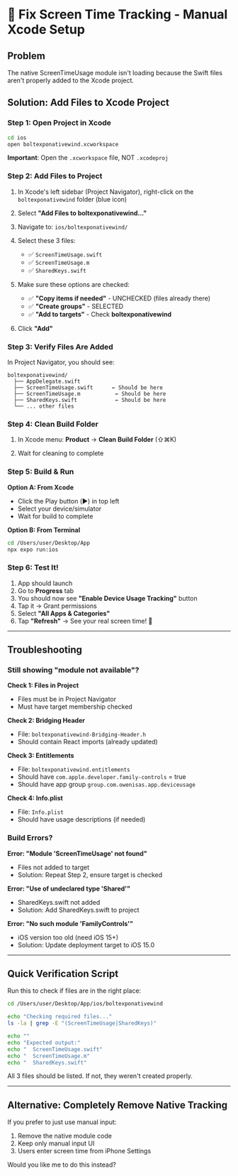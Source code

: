 # 🔧 Fix Screen Time Tracking - Manual Xcode Setup

## Problem
The native ScreenTimeUsage module isn't loading because the Swift files aren't properly added to the Xcode project.

## Solution: Add Files to Xcode Project

### Step 1: Open Project in Xcode
```bash
cd ios
open boltexponativewind.xcworkspace
```
**Important**: Open the `.xcworkspace` file, NOT `.xcodeproj`

### Step 2: Add Files to Project

1. In Xcode's left sidebar (Project Navigator), right-click on the `boltexponativewind` folder (blue icon)

2. Select **"Add Files to boltexponativewind..."**

3. Navigate to: `ios/boltexponativewind/`

4. Select these 3 files:
   - ✅ `ScreenTimeUsage.swift`
   - ✅ `ScreenTimeUsage.m`
   - ✅ `SharedKeys.swift`

5. Make sure these options are checked:
   - ✅ **"Copy items if needed"** - UNCHECKED (files already there)
   - ✅ **"Create groups"** - SELECTED
   - ✅ **"Add to targets"** - Check **boltexponativewind**

6. Click **"Add"**

### Step 3: Verify Files Are Added

In Project Navigator, you should see:
```
boltexponativewind/
  ├── AppDelegate.swift
  ├── ScreenTimeUsage.swift      ← Should be here
  ├── ScreenTimeUsage.m           ← Should be here  
  ├── SharedKeys.swift            ← Should be here
  └── ... other files
```

### Step 4: Clean Build Folder

1. In Xcode menu: **Product** → **Clean Build Folder** (⇧⌘K)

2. Wait for cleaning to complete

### Step 5: Build & Run

**Option A: From Xcode**
- Click the Play button (▶️) in top left
- Select your device/simulator
- Wait for build to complete

**Option B: From Terminal**
```bash
cd /Users/user/Desktop/App
npx expo run:ios
```

### Step 6: Test It!

1. App should launch
2. Go to **Progress** tab
3. You should now see **"Enable Device Usage Tracking"** button
4. Tap it → Grant permissions
5. Select **"All Apps & Categories"**
6. Tap **"Refresh"** → See your real screen time! 🎉

---

## Troubleshooting

### Still showing "module not available"?

**Check 1: Files in Project**
- Files must be in Project Navigator
- Must have target membership checked

**Check 2: Bridging Header**
- File: `boltexponativewind-Bridging-Header.h`
- Should contain React imports (already updated)

**Check 3: Entitlements**
- File: `boltexponativewind.entitlements`
- Should have `com.apple.developer.family-controls` = true
- Should have app group `group.com.owenisas.app.deviceusage`

**Check 4: Info.plist**
- File: `Info.plist`
- Should have usage descriptions (if needed)

### Build Errors?

**Error: "Module 'ScreenTimeUsage' not found"**
- Files not added to target
- Solution: Repeat Step 2, ensure target is checked

**Error: "Use of undeclared type 'Shared'"**
- SharedKeys.swift not added
- Solution: Add SharedKeys.swift to project

**Error: "No such module 'FamilyControls'"**
- iOS version too old (need iOS 15+)
- Solution: Update deployment target to iOS 15.0

---

## Quick Verification Script

Run this to check if files are in the right place:

```bash
cd /Users/user/Desktop/App/ios/boltexponativewind

echo "Checking required files..."
ls -la | grep -E "(ScreenTimeUsage|SharedKeys)"

echo ""
echo "Expected output:"
echo "  ScreenTimeUsage.swift"
echo "  ScreenTimeUsage.m" 
echo "  SharedKeys.swift"
```

All 3 files should be listed. If not, they weren't created properly.

---

## Alternative: Completely Remove Native Tracking

If you prefer to just use manual input:

1. Remove the native module code
2. Keep only manual input UI
3. Users enter screen time from iPhone Settings

Would you like me to do this instead?
